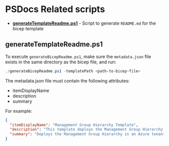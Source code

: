 # PSDocs Related scripts

* [**generateTemplateReadme.ps1**](./generateBicepReadme.ps1) - Script to generate `README.md` for the bicep template

## generateTemplateReadme.ps1

To execute `generateBicepReadme.ps1`, make sure the `metadata.json` file exists in the same directory as the bicep file, and run:

```PowerShell
./generateBicepReadme.ps1 -templatePath <path-to-bicep-file>
```

The metadata.json file must contain the following attributes:

* itemDisplayName
* description
* summary

For example:

```json
{
  "itemDisplayName": "Management Group Hierarchy Template",
  "description": "This template deploys the Management Group Hierarchy in an Azure tenant. It is used to create all child management groups under the tier-1 management group 'ABCD'.",
  "summary": "Deploys the Management Group Hierarchy in an Azure tenant."
}
```